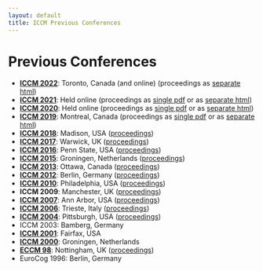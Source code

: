 ```yaml
---
layout: default
title: ICCM Previous Conferences
---
```


# Previous Conferences

<ul>
<li><a href="http://mathpsych.org/conferences/2022/"><strong>ICCM 2022</strong></a>:  Toronto, Canada (and online) (proceedings as <a href="https://iccm-conference.neocities.org/2022/index.html">separate html</a>)

  
<li><a href="http://mathpsych.org/conferences/2021/"><strong>ICCM 2021</strong></a>:  Held online (proceedings as <a href="http://acs.ist.psu.edu/papers/ICCM2021Proceedings.pdf">single pdf</a> or as <a href="https://iccm-conference.neocities.org/2021/index.html">separate html</a>)
  
  
<li><a href="http://mathpsych.org/conferences/2020/"><strong>ICCM 2020</strong></a>:  Held online (proceedings as <a href="http://acs.ist.psu.edu/papers/ICCM2020Proceedings.pdf">single pdf</a> or as <a href="https://iccm-conference.neocities.org/2020/index.html">separate html</a>)

<li><a href="http://mathpsych.org/conferences/2019/"><strong>ICCM 2019</strong></a>:  Montreal, Canada (proceedings as <a href="https://iccm-conference.neocities.org/2019/proceedings/ICCM2019Proceedings.pdf">single pdf</a> or as <a href="https://iccm-conference.neocities.org/2019/proceedings/index.html">separate html</a>)
</li><li><a href="http://mathpsych.org/conferences/2018/"><strong>ICCM 2018</strong></a>:  Madison, USA (<a href="https://iccm-conference.neocities.org/2018/proceedings/ICCM%202018%20Proceedings.pdf">proceedings</a>)
</li><li><a href="http://mathpsych.org/conferences/2017/"><strong>ICCM 2017</strong></a>:  Warwick, UK (<a href="https://iccm-conference.neocities.org/2017/">proceedings</a>)
</li><li><a href="https://iccm-conference.neocities.org/2016/"><strong>ICCM 2016</strong></a>: Penn State, USA (<a href="https://iccm-conference.neocities.org/2016/proceedings/">proceedings</a>)
</li><li><a href="https://iccm-conference.neocities.org/2015/"><strong>ICCM 2015</strong></a>: Groningen, Netherlands (<a href="https://iccm-conference.neocities.org/2015/schedule/proceedings/">proceedings</a>)
</li><li><a href="https://iccm-conference.neocities.org/2013/"><strong>ICCM 2013</strong></a>: Ottawa, Canada (<a href="https://iccm-conference.neocities.org/2013/proceedings/">proceedings</a>)
</li><li><a href="https://iccm-conference.neocities.org/2012/"><strong>ICCM 2012</strong></a>: Berlin, Germany (<a href="http://iccm-conference.neocities.org/2012/proceedings/">proceedings</a>)
</li><li><a href="http://iccm-conference.neocities.org/2010/"><strong>ICCM 2010</strong></a>: Philadelphia, USA (<a href="http://iccm-conference.neocities.org/2010/proceedings/">proceedings</a>)
</li><li><b>ICCM 2009</b>: Manchester, UK (<a href="https://iccm-conference.neocities.org/2009/proceedings/">proceedings</a>)
</li><li><a href="https://iccm-conference.neocities.org/2007/"><strong>ICCM 2007</strong></a>: Ann Arbor, USA (<a href="https://iccm-conference.neocities.org/2007/iccm_2007_proceedings_and_papers.html">proceedings</a>)
</li><li><a href="https://iccm-conference.neocities.org/2006/"><strong>ICCM 2006</strong></a>: Trieste, Italy (<a href="https://drive.google.com/file/d/1opfZUB4pJCNT2QQn39k2Z2lq94hx83EN/view?usp=sharing">proceedings</a>)
</li><li><a href="https://iccm-conference.neocities.org/2004/"><strong>ICCM 2004</strong></a>: Pittsburgh, USA (<a href="https://iccm-conference.neocities.org/2004/proceedings/schedule.htm">proceedings</a>)
</li><li>ICCM 2003: Bamberg, Germany
</li><li><a href="https://iccm-conference.neocities.org/2001/"><strong>ICCM 2001</strong></a>: Fairfax, USA
</li><li><a href="https://iccm-conference.neocities.org/2000/"><strong>ICCM 2000</strong></a>: Groningen, Netherlands
</li><li><a href="https://iccm-conference.neocities.org/1998/"><strong>ECCM 98</strong></a>: Nottingham, UK (<a href="https://iccm-conference.neocities.org/1998/proceedings">proceedings</a>)
</li><li>EuroCog 1996: Berlin, Germany
</li>

</ul>
